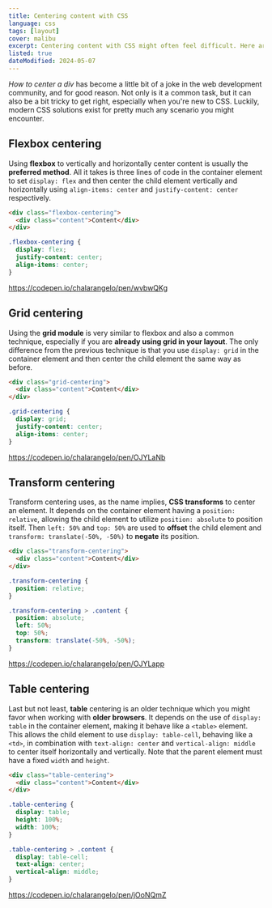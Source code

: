 ```yaml
---
title: Centering content with CSS
language: css
tags: [layout]
cover: malibu
excerpt: Centering content with CSS might often feel difficult. Here are 4 easy ways you can do it.
listed: true
dateModified: 2024-05-07
---
```


_How to center a div_ has become a little bit of a joke in the web development community, and for good reason. Not only is it a common task, but it can also be a bit tricky to get right, especially when you're new to CSS. Luckily, modern CSS solutions exist for pretty much any scenario you might encounter.

## Flexbox centering

Using **flexbox** to vertically and horizontally center content is usually the **preferred method**. All it takes is three lines of code in the container element to set `display: flex` and then center the child element vertically and horizontally using `align-items: center` and `justify-content: center` respectively.

```html
<div class="flexbox-centering">
  <div class="content">Content</div>
</div>
```

```css
.flexbox-centering {
  display: flex;
  justify-content: center;
  align-items: center;
}
```

https://codepen.io/chalarangelo/pen/wvbwQKg

## Grid centering

Using the **grid module** is very similar to flexbox and also a common technique, especially if you are **already using grid in your layout**. The only difference from the previous technique is that you use `display: grid` in the container element and then center the child element the same way as before.

```html
<div class="grid-centering">
  <div class="content">Content</div>
</div>
```

```css
.grid-centering {
  display: grid;
  justify-content: center;
  align-items: center;
}
```

https://codepen.io/chalarangelo/pen/OJYLaNb

## Transform centering

Transform centering uses, as the name implies, **CSS transforms** to center an element. It depends on the container element having a `position: relative`, allowing the child element to utilize `position: absolute` to position itself. Then `left: 50%` and `top: 50%` are used to **offset** the child element and `transform: translate(-50%, -50%)` to **negate** its position.

```html
<div class="transform-centering">
  <div class="content">Content</div>
</div>
```

```css
.transform-centering {
  position: relative;
}

.transform-centering > .content {
  position: absolute;
  left: 50%;
  top: 50%;
  transform: translate(-50%, -50%);
}
```

https://codepen.io/chalarangelo/pen/OJYLapp

## Table centering

Last but not least, **table** centering is an older technique which you might favor when working with **older browsers**. It depends on the use of `display: table` in the container element, making it behave like a `<table>` element. This allows the child element to use `display: table-cell`, behaving like a `<td>`, in combination with `text-align: center` and `vertical-align: middle` to center itself horizontally and vertically. Note that the parent element must have a fixed `width` and `height`.

```html
<div class="table-centering">
  <div class="content">Content</div>
</div>
```

```css
.table-centering {
  display: table;
  height: 100%;
  width: 100%;
}

.table-centering > .content {
  display: table-cell;
  text-align: center;
  vertical-align: middle;
}
```

https://codepen.io/chalarangelo/pen/jOoNQmZ
